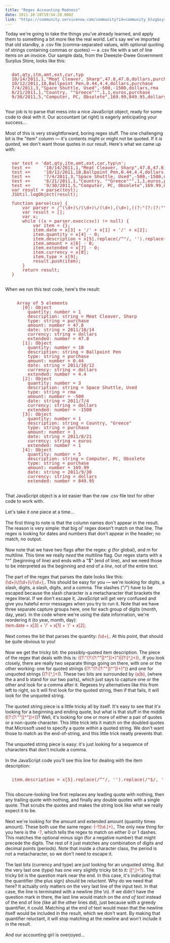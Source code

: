 ```yaml
---
title: "Regex Accounting Madness"
date: 2011-10-28T19:54:28.000Z
link: "https://community.servicenow.com/community?id=community_blog&sys_id=91bd6aa9dbd0dbc01dcaf3231f961981"
---
```

<p><span class="asset-asset_lightbox-Small asset-align-right"><a href="/files/SlightlyLoony/accounting_girl.jpg" rel="lightbox"><img rel="lightbox" src="http://community.service-now.com/files/imagecache/Small/SlightlyLoony/accounting_girl.jpg" alt="" title="" class="imagecache imagecache-Small" /></a></span>Today we're going to take the things you've already learned, and apply them to something a bit more like the real world. Let's say we've imported that old standby, a .csv file (comma-separated values, with optional quoting of strings containing commas or quotes) — a .csv file with a set of line items on an invoice. Our sample data, from the Dweezle-Dwee Government Surplus Store, looks like this:<br /><pre style="margin-left:20px;line-height:1;color:FireBrick;"><br />dat,qty,itm,amt,ext,cur,typ<br />10/14/2011,1,"Meat Cleaver, Sharp",47.8,47.8,dollars,purchase<br />10/12/2011,10,Ballpoint Pen,0.44,4.4,dollars,purchase<br />7/4/2011,3,"Space Shuttle, Used",-500,-1500,dollars,rma<br />8/21/2011,1,"Country, ""Greece""",1,1,euros,purchase<br />9/30/2011,5,"Computer, PC, Obsolete",169.99,849.95,dollars,purchase<br /></pre><br />Your job is to parse that mess into a nice JavaScript object, ready for some code to deal with it. Our accountant (at right) is eagerly anticipating your success...<br /><!--break--><br />Most of this is very straightforward, boring regex stuff. The one challenging bit is the "item" column — it's contents might or might not be quoted. If it <i>is quoted</i>, we don't want those quotes in our result. Here's what we came up with:<br /><pre style="margin-left:20px;line-height:1;color:FireBrick;"><br />var test = 'dat,qty,itm,amt,ext,cur,typ\n';<br />test +=     '10/14/2011,1,"Meat Cleaver, Sharp",47.8,47.8,dollars,purchase\n';<br />test +=     '10/12/2011,10,Ballpoint Pen,0.44,4.4,dollars,purchase\n';<br />test +=     '7/4/2011,3,"Space Shuttle, Used",-500,-1500,dollars,rma\n';<br />test +=     '8/21/2011,1,"Country, ""Greece""",1,1,euros,purchase\n';<br />test +=     '9/30/2011,5,"Computer, PC, Obsolete",169.99,849.95,dollars,purchase\n';<br />var result = parse(test);<br />JSUtil.logObject(result);<br /><br />function parse(csv) {<br />    var parser = /^(\d+)\/(\d+)\/(\d+),(\d+),((?:"(?:(?:""|[^"])+)")|(?:[^,]+)),(-?[\d.]+),(-?[\d.]+),([^,]+),([^,]+?)$/gm;<br />    var result = [];<br />    var x;<br />    while ((x = parser.exec(csv)) != null) {<br />        var item = {};<br />        item.date = x[3] + '/' + x[1] + '/' + x[2];<br />        item.quantity = x[4] - 0;<br />        item.description = x[5].replace(/^"/, '').replace(/"$/, '').replace(/""/g,'"');<br />        item.amount = x[6] - 0;<br />        item.extended = x[7] - 0;<br />        item.currency = x[8];<br />        item.type = x[9];<br />        result.push(item);<br />    }<br />    return result;<br />}</pre><br />When we run this test code, here's the result:<br /><pre style="margin-left:20px;line-height:1;color:FireBrick;"><br />  Array of 5 elements<br />    [0]: Object<br />      quantity: number = 1<br />      description: string = Meat Cleaver, Sharp<br />      type: string = purchase<br />      amount: number = 47.8<br />      date: string = 2011/10/14<br />      currency: string = dollars<br />      extended: number = 47.8<br />    [1]: Object<br />      quantity: number = 10<br />      description: string = Ballpoint Pen<br />      type: string = purchase<br />      amount: number = 0.44<br />      date: string = 2011/10/12<br />      currency: string = dollars<br />      extended: number = 4.4<br />    [2]: Object<br />      quantity: number = 3<br />      description: string = Space Shuttle, Used<br />      type: string = rma<br />      amount: number = -500<br />      date: string = 2011/7/4<br />      currency: string = dollars<br />      extended: number = -1500<br />    [3]: Object<br />      quantity: number = 1<br />      description: string = Country, "Greece"<br />      type: string = purchase<br />      amount: number = 1<br />      date: string = 2011/8/21<br />      currency: string = euros<br />      extended: number = 1<br />    [4]: Object<br />      quantity: number = 5<br />      description: string = Computer, PC, Obsolete<br />      type: string = purchase<br />      amount: number = 169.99<br />      date: string = 2011/9/30<br />      currency: string = dollars<br />      extended: number = 849.95<br /></pre><br />That JavaScript object is a <i>lot</i> easier than the raw .csv file text for other code to work with.<br /><br />Let's take it one piece at a time...<br /><br />The first thing to note is that the column names don't appear in the result. The reason is very simple: that big ol' regex doesn't match on that line. The regex is looking for dates and numbers that don't appear in the header; no match, no output.<br /><br />Now note that we have two flags after the regex: <i>g</i> (for global), and <i>m</i> for multiline. This time we really <i>need</i> the multiline flag. Our regex starts with a "^" (beginning of line) and ends with a "$" (end of line), and we need those to be interpreted as the beginning and end of a <i>line</i>, not of the entire text.<br /><br />The part of the regex that parses the date looks like this: <span style="font-family=Courier;color:FireBrick;">(\d+)\/(\d+)\/(\d+),</span>. This should be easy for you — we're looking for digits, a slash, digits, a slash, digits, and a comma. The slashes ("/") have to be escaped because the slash character is a metacharacter that brackets the regex literal. If we don't escape it, JavaScript will get very confused and give you hateful error messages when you try to run it. Note that we have three separate capture groups here, one for each group of digits (month, day, year). In the code where we're using the date information, we're reordering it (to year, month, day): <br /><span style="font-family=Courier;color:FireBrick;">item.date = x[3] + '/' + x[1] + '/' + x[2];</span><br /><br />Next comes the bit that parses the quantity: <span style="font-family=Courier;color:FireBrick;">(\d+),</span>. At this point, that should be quite obvious to you!<br /><br />Now we get the tricky bit: the possibly-quoted item description. The piece of the regex that deals with this is: <span style="font-family=Courier;color:FireBrick;">((?:"(?:(?:""|[^"])+)")|(?:[^,]+)),</span>. If you look closely, there are really two separate things going on there, with one or the other working: one for quoted strings (<span style="font-family=Courier;color:FireBrick;">(?:"(?:(?:""|[^"])+)")</span>) and one for unquoted strings (<span style="font-family=Courier;color:FireBrick;">(?:[^,]+)</span>). These two bits are surrounded by <span style="font-family=Courier;color:FireBrick;">(a|b),</span> (where the a and b stand for our two parts), which just says to capture one or the other and look for a comma after it. Regexes try alternatives like this from left to right, so it will first look for the quoted string, then if that fails, it will look for the unquoted string. <br /><br />The quoted string piece is a little tricky all by itself. It's easy to see that it's looking for a beginning and ending quote, but what is that stuff in the middle (<span style="font-family=Courier;color:FireBrick;">(?:(?:""|[^"])+)</span>)? Well, it's looking for one or more of either a pair of quotes or a non-quote character. This little trick lets it match on the doubled quotes that Microsoft used to specify a quote <i>within</i> a quoted string. We don't want those to match as the end-of-string, and this little trick neatly prevents that.<br /><br />The unquoted string piece is easy: it's just looking for a sequence of characters that don't include a comma.<br /><br />In the JavaScript code you'll see this line for dealing with the item description:<br /><pre style="margin-left:20px;line-height:1;color:FireBrick;"><br />item.description = x[5].replace(/^"/, '').replace(/"$/, '').replace(/""/g,'"');<br /></pre><br />This obscure-looking line first replaces any leading quote with nothing, then any trailing quote with nothing, and finally any double quotes with a single quote. That scrubs the quotes and makes the string look like what we really expect it to be.<br /><br />Next we're looking for the amount and extended amount (quantity times amount). These both use the same regex: <span style="font-family=Courier;color:FireBrick;">(-?[\d.]+),</span>. The only new thing for you here is the <span style="font-family=Courier;color:FireBrick;">-?</span>, which tells the regex to match on either 0 or 1 dashes. This matches the optional minus sign (for a negative number) that might precede the digits. The rest of it just matches any combination of digits and decimal points (periods). Note that inside a character class, the period is not a metacharacter, so we don't need to escape it.<br /><br />The last bits (currency and type) are just looking for an unquoted string. But the very last one (type) has one very slightly tricky bit to it: <span style="font-family=Courier;color:FireBrick;">([^,]+?)</span>. The tricky bit is the question mark near the end. In this case, it's indicating that the quantifier (the plus sign) should be <i>reluctant</i>. Why do we need that here? It actually only matters on the very last line of the input text. In that case, the line is terminated with a newline (the \n). If we didn't have the question mark in there, the last line would match on the <i>end of text</i> instead of the end of line (like all the other lines did), just because with a greedy quantifier, it could. Matching at the end of text would mean that the newline itself would be included in the result, which we don't want. By making that quantifier reluctant, it will stop matching at the newline and won't include it in the result.<br /><br />And our accounting girl is overjoyed...</p>